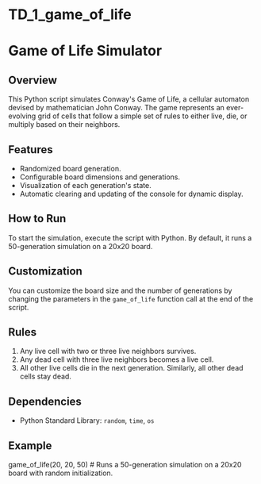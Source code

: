 # TD_1_game_of_life

# Game of Life Simulator

## Overview
This Python script simulates Conway's Game of Life, a cellular automaton devised by mathematician John Conway. The game represents an ever-evolving grid of cells that follow a simple set of rules to either live, die, or multiply based on their neighbors.

## Features
- Randomized board generation.
- Configurable board dimensions and generations.
- Visualization of each generation's state.
- Automatic clearing and updating of the console for dynamic display.

## How to Run
To start the simulation, execute the script with Python. By default, it runs a 50-generation simulation on a 20x20 board.

## Customization
You can customize the board size and the number of generations by changing the parameters in the `game_of_life` function call at the end of the script.

## Rules
1. Any live cell with two or three live neighbors survives.
2. Any dead cell with three live neighbors becomes a live cell.
3. All other live cells die in the next generation. Similarly, all other dead cells stay dead.

## Dependencies
- Python Standard Library: `random`, `time`, `os`

## Example
game_of_life(20, 20, 50) # Runs a 50-generation simulation on a 20x20 board with random initialization.